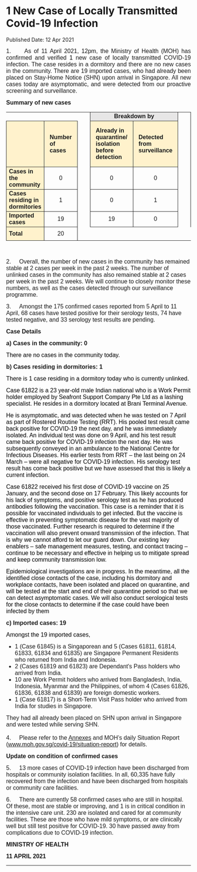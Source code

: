 <html>
    <meta http-equiv="Content-Type" content="text/html; charset=utf-8"/>
    <meta charset="utf-8"/>
    <title>1 New Case of Locally Transmitted Covid-19 Infection</title>
    <body><h1>1 New Case of Locally Transmitted Covid-19 Infection</h1>
    <p>Published Date: 12 Apr 2021</p> <p style="text-align: justify;"><span style="font-size: 16px;"><span style="font-family: Arial;"><span style="font-size: 16px; font-family: Arial;">1.&nbsp; &nbsp; &nbsp;As of 11 April 2021, 12pm, </span><span style="font-size: 16px; font-family: Arial;">the Ministry of Health (MOH) has confirmed and verified </span><span style="color: black; font-size: 16px; font-family: Arial;">1</span><span style="font-size: 16px; font-family: Arial;"> new case of locally transmitted COVID-19 infection. </span>The case resides in a dormitory and there are no new cases in the community. There are 19 imported cases, who had already been placed on Stay-Home Notice (SHN) upon arrival in Singapore. All new cases today are asymptomatic, and were detected from our proactive screening and surveillance.</span></span></p> <p style="margin-left: 0cm; text-align: justify;"><span style="font-size: 16px; font-family: Arial;"><strong>Summary of new cases</strong></span></p> <table border="1" cellspacing="0" cellpadding="0" width="605" style="margin-left: -0.25pt; border: none;"> <tbody><tr style="height: 17.95pt;"> <td width="129" style="height: 17.95pt; width: 96.95pt; padding: 0cm 5.4pt; border-top: none; border-right: none; border-left: none; border-bottom-style: solid; text-align: left;"> <p align="right" style="margin: 0cm 5.65pt 0.0001pt; text-align: right;"><span style="font-size: 16px; font-family: Arial;">&nbsp;</span></p> </td> <td width="60" style="height: 17.95pt; width: 44.9pt; padding: 0cm 5.4pt; border-top: none; border-right: none; border-left: none; border-bottom-style: solid; text-align: left;"> <p style="margin: 0cm 5.65pt 0.0001pt;"><span style="font-size: 16px; font-family: Arial;">&nbsp;</span></p> </td> <td width="16" valign="top" style="height: 17.95pt; width: 11.8pt; padding: 0cm 5.4pt; border-top: none; border-bottom: none; border-left: none; border-right-style: solid; text-align: left;"> <p style="margin: 0cm 5.65pt 0.0001pt;"><span style="font-size: 16px; font-family: Arial;">&nbsp;</span></p> </td> <td width="192" colspan="2" style="background: rgb(231, 230, 230); height: 17.95pt; width: 144pt; padding: 0cm 5.4pt; border-left: none; border-top-style: solid; border-right-style: solid; border-bottom-style: solid; text-align: left;"> <p align="center" style="margin: 0cm 5.65pt 0.0001pt; text-align: center;"><span style="font-size: 16px; font-family: Arial;"><strong>Breakdown by</strong></span></p> </td> <td width="16" valign="top" style="height: 17.95pt; width: 11.8pt; padding: 0cm 5.4pt; border-top: none; border-bottom: none; border-left: none; border-right-style: solid; text-align: left;"> <p style="margin: 0cm 5.65pt 0.0001pt;"><span style="font-size: 16px; font-family: Arial;">&nbsp;</span></p> </td> <td width="192" colspan="2" style="background: rgb(231, 230, 230); height: 17.95pt; width: 144pt; padding: 0cm 5.4pt; border-left: none; border-top-style: solid; border-right-style: solid; border-bottom-style: solid; text-align: left;"> <p align="center" style="margin: 0cm 5.65pt 0.0001pt; text-align: center;"><span style="font-size: 16px; font-family: Arial;"><strong>Breakdown by</strong></span></p> </td> </tr> <tr style="height: 94pt;"> <td width="129" style="background: rgb(255, 242, 204); height: 94pt; width: 96.95pt; padding: 0cm 5.4pt; border-top: none; border-right-style: solid; border-bottom-style: solid; border-left-style: solid; text-align: left;"> <p align="right" style="margin: 0cm 5.65pt 0.0001pt; text-align: right;"><span style="font-size: 16px; font-family: Arial;">&nbsp;</span></p> </td> <td width="60" style="background: rgb(255, 242, 204); height: 94pt; width: 44.9pt; padding: 0cm 5.4pt; border-top: none; border-left: none; border-right-style: solid; border-bottom-style: solid; text-align: left;"> <p style="margin: 0cm 5.65pt 0.0001pt;"><span style="font-size: 16px; font-family: Arial;"><strong>Number of cases</strong></span></p> </td> <td width="16" valign="top" style="height: 94pt; width: 11.8pt; padding: 0cm 5.4pt; border-top: none; border-bottom: none; border-left: none; border-right-style: solid; text-align: left;"> <p style="margin: 0cm 5.65pt 0.0001pt;"><span style="font-size: 16px; font-family: Arial;">&nbsp;</span></p> </td> <td width="96" style="background: rgb(255, 242, 204); height: 94pt; width: 72pt; padding: 0cm 5.4pt; border-top: none; border-left: none; border-right-style: solid; border-bottom-style: solid; text-align: left;"> <p style="margin: 0cm 5.65pt 0.0001pt;"><span style="font-size: 16px; font-family: Arial;"><strong>Already in quarantine/ isolation before detection</strong></span></p> </td> <td width="96" style="background: rgb(255, 242, 204); height: 94pt; width: 72pt; padding: 0cm 5.4pt; border-left: none; border-top-style: solid; border-right-style: solid; border-bottom-style: solid; text-align: left;"> <p style="margin: 0cm 5.65pt 0.0001pt;"><span style="font-size: 16px; font-family: Arial;"><strong>Detected from surveillance</strong></span></p> </td> <td width="16" valign="top" style="height: 94pt; width: 11.8pt; padding: 0cm 5.4pt; border-top: none; border-bottom: none; border-left: none; border-right-style: solid; text-align: left;"> <p style="margin: 0cm 5.65pt 0.0001pt;"><span style="font-size: 16px; font-family: Arial;">&nbsp;</span></p> </td> <td width="96" style="background: rgb(255, 242, 204); height: 94pt; width: 72pt; padding: 0cm 5.4pt; border-top: none; border-left: none; border-right-style: solid; border-bottom-style: solid; text-align: left;"> <p style="margin: 0cm 5.65pt 0.0001pt;"><span style="font-size: 16px; font-family: Arial;"><strong>Symptomatic</strong></span></p> </td> <td width="96" style="background: rgb(255, 242, 204); height: 94pt; width: 72pt; padding: 0cm 5.4pt; border-left: none; border-top-style: solid; border-right-style: solid; border-bottom-style: solid; text-align: left;"> <p style="margin: 0cm 5.65pt 0.0001pt;"><span style="font-size: 16px; font-family: Arial;"><strong>Asymptomatic</strong></span></p> </td> </tr> <tr style="height: 27.3pt;"> <td width="129" style="background: rgb(255, 242, 204); height: 27.3pt; width: 96.95pt; padding: 0cm 5.4pt; border-top: none; border-right-style: solid; border-bottom-style: solid; border-left-style: solid; text-align: left;"> <p style="margin: 2pt 0cm;"><span style="font-size: 16px; font-family: Arial;"><strong>Cases in the community</strong></span></p> </td> <td width="60" style="height: 27.3pt; width: 44.9pt; padding: 0cm 5.4pt; border-top: none; border-left: none; border-right-style: solid; border-bottom-style: solid; text-align: left;"> <p align="center" style="margin: 2pt 0cm; text-align: center;"><span style="font-size: 16px; font-family: Arial;">0</span></p> </td> <td width="16" valign="top" style="height: 27.3pt; width: 11.8pt; padding: 0cm 5.4pt; border-top: none; border-bottom: none; border-left: none; border-right-style: solid; text-align: left;"> <p align="center" style="margin: 2pt 0cm; text-align: center;"><span style="font-size: 16px; font-family: Arial;">&nbsp;</span></p> </td> <td width="96" style="height: 27.3pt; width: 72pt; padding: 0cm 5.4pt; border-top: none; border-left: none; border-right-style: solid; border-bottom-style: solid; text-align: left;"> <p align="center" style="margin: 2pt 0cm; text-align: center;"><span style="font-size: 16px; font-family: Arial;">0</span></p> </td> <td width="96" style="height: 27.3pt; width: 72pt; padding: 0cm 5.4pt; border-top: none; border-left: none; border-right-style: solid; border-bottom-style: solid; text-align: left;"> <p align="center" style="margin: 2pt 0cm; text-align: center;"><span style="font-size: 16px; font-family: Arial;">0</span></p> </td> <td width="16" valign="top" style="height: 27.3pt; width: 11.8pt; padding: 0cm 5.4pt; border-top: none; border-bottom: none; border-left: none; border-right-style: solid; text-align: left;"> <p align="center" style="margin: 2pt 0cm; text-align: center;"><span style="font-size: 16px; font-family: Arial;">&nbsp;</span></p> </td> <td width="96" style="height: 27.3pt; width: 72pt; padding: 0cm 5.4pt; border-top: none; border-left: none; border-right-style: solid; border-bottom-style: solid; text-align: left;"> <p align="center" style="margin: 2pt 0cm; text-align: center;"><span style="font-size: 16px; font-family: Arial;">0</span></p> </td> <td width="96" style="height: 27.3pt; width: 72pt; padding: 0cm 5.4pt; border-top: none; border-left: none; border-right-style: solid; border-bottom-style: solid; text-align: left;"> <p align="center" style="margin: 2pt 0cm; text-align: center;"><span style="font-size: 16px; font-family: Arial;">0</span></p> </td> </tr> <tr style="height: 27.3pt;"> <td width="129" style="background: rgb(255, 242, 204); height: 27.3pt; width: 96.95pt; padding: 0cm 5.4pt; border-top: none; border-right-style: solid; border-bottom-style: solid; border-left-style: solid; text-align: left;"> <p style="margin: 2pt 0cm;"><span style="font-size: 16px; font-family: Arial;"><strong>Cases residing in dormitories</strong></span></p> </td> <td width="60" style="height: 27.3pt; width: 44.9pt; padding: 0cm 5.4pt; border-top: none; border-left: none; border-right-style: solid; border-bottom-style: solid; text-align: left;"> <p align="center" style="margin: 2pt 0cm; text-align: center;"><span style="font-size: 16px; font-family: Arial;">1</span></p> </td> <td width="16" valign="top" style="height: 27.3pt; width: 11.8pt; padding: 0cm 5.4pt; border-top: none; border-bottom: none; border-left: none; border-right-style: solid; text-align: left;"> <p align="center" style="margin: 2pt 0cm; text-align: center;"><span style="font-size: 16px; font-family: Arial;">&nbsp;</span></p> </td> <td width="96" style="height: 27.3pt; width: 72pt; padding: 0cm 5.4pt; border-top: none; border-left: none; border-right-style: solid; border-bottom-style: solid; text-align: left;"> <p align="center" style="margin: 2pt 0cm; text-align: center;"><span style="font-size: 16px; font-family: Arial;">0</span></p> </td> <td width="96" style="height: 27.3pt; width: 72pt; padding: 0cm 5.4pt; border-top: none; border-left: none; border-right-style: solid; border-bottom-style: solid; text-align: left;"> <p align="center" style="margin: 2pt 0cm; text-align: center;"><span style="font-size: 16px; font-family: Arial;">1</span></p> </td> <td width="16" valign="top" style="height: 27.3pt; width: 11.8pt; padding: 0cm 5.4pt; border-top: none; border-bottom: none; border-left: none; border-right-style: solid; text-align: left;"> <p align="center" style="margin: 2pt 0cm; text-align: center;"><span style="font-size: 16px; font-family: Arial;">&nbsp;</span></p> </td> <td width="96" style="height: 27.3pt; width: 72pt; padding: 0cm 5.4pt; border-top: none; border-left: none; border-right-style: solid; border-bottom-style: solid; text-align: left;"> <p align="center" style="margin: 2pt 0cm; text-align: center;"><span style="font-size: 16px; font-family: Arial;">0</span></p> </td> <td width="96" style="height: 27.3pt; width: 72pt; padding: 0cm 5.4pt; border-top: none; border-left: none; border-right-style: solid; border-bottom-style: solid; text-align: left;"> <p align="center" style="margin: 2pt 0cm; text-align: center;"><span style="font-size: 16px; font-family: Arial;">1</span></p> </td> </tr> <tr style="height: 27.3pt;"> <td width="129" style="background: rgb(255, 242, 204); height: 27.3pt; width: 96.95pt; padding: 0cm 5.4pt; border-top: none; border-right-style: solid; border-bottom-style: solid; border-left-style: solid; text-align: left;"> <p style="margin: 2pt 0cm;"><span style="font-size: 16px; font-family: Arial;"><strong>Imported cases</strong></span></p> </td> <td width="60" style="height: 27.3pt; width: 44.9pt; padding: 0cm 5.4pt; border-top: none; border-left: none; border-right-style: solid; border-bottom-style: solid; text-align: left;"> <p align="center" style="margin: 2pt 0cm; text-align: center;"><span style="font-size: 16px; font-family: Arial;">19</span></p> </td> <td width="16" valign="top" style="height: 27.3pt; width: 11.8pt; padding: 0cm 5.4pt; border-top: none; border-bottom: none; border-left: none; border-right-style: solid; text-align: left;"> <p align="center" style="margin: 2pt 0cm; text-align: center;"><span style="font-size: 16px; font-family: Arial;">&nbsp;</span></p> </td> <td width="96" style="height: 27.3pt; width: 72pt; padding: 0cm 5.4pt; border-top: none; border-left: none; border-right-style: solid; border-bottom-style: solid; text-align: left;"> <p align="center" style="margin: 2pt 0cm; text-align: center;"><span style="font-size: 16px; font-family: Arial;">19</span></p> </td> <td width="96" style="height: 27.3pt; width: 72pt; padding: 0cm 5.4pt; border-top: none; border-left: none; border-right-style: solid; border-bottom-style: solid; text-align: left;"> <p align="center" style="margin: 2pt 0cm; text-align: center;"><span style="font-size: 16px; font-family: Arial;">0</span></p> </td> <td width="16" valign="top" style="height: 27.3pt; width: 11.8pt; padding: 0cm 5.4pt; border-top: none; border-bottom: none; border-left: none; border-right-style: solid; text-align: left;"> <p align="center" style="margin: 2pt 0cm; text-align: center;"><span style="font-size: 16px; font-family: Arial;">&nbsp;</span></p> </td> <td width="96" style="height: 27.3pt; width: 72pt; padding: 0cm 5.4pt; border-top: none; border-left: none; border-right-style: solid; border-bottom-style: solid; text-align: left;"> <p align="center" style="margin: 2pt 0cm; text-align: center;"><span style="font-size: 16px; font-family: Arial;">0</span></p> </td> <td width="96" style="height: 27.3pt; width: 72pt; padding: 0cm 5.4pt; border-top: none; border-left: none; border-right-style: solid; border-bottom-style: solid; text-align: left;"> <p align="center" style="margin: 2pt 0cm; text-align: center;"><span style="font-size: 16px; font-family: Arial;">19</span></p> </td> </tr> <tr style="height: 27.3pt;"> <td width="129" style="background: rgb(255, 242, 204); height: 27.3pt; width: 96.95pt; padding: 0cm 5.4pt; border-top: none; border-right-style: solid; border-bottom-style: solid; border-left-style: solid; text-align: left;"> <p style="margin: 2pt 0cm;"><span style="font-size: 16px; font-family: Arial;"><strong>Total</strong></span></p> </td> <td width="60" style="height: 27.3pt; width: 44.9pt; padding: 0cm 5.4pt; border-top: none; border-left: none; border-right-style: solid; border-bottom-style: solid; text-align: left;"> <p align="center" style="margin: 2pt 0cm; text-align: center;"><span style="font-size: 16px; font-family: Arial;">20</span></p> </td> <td width="16" valign="top" style="height: 27.3pt; width: 11.8pt; padding: 0cm 5.4pt; border: none; text-align: left;"> <p align="center" style="margin: 2pt 0cm; text-align: center;"><span style="font-size: 16px; font-family: Arial;">&nbsp;</span></p> </td> <td width="96" style="height: 27.3pt; width: 72pt; padding: 0cm 5.4pt; border: none; text-align: left;"> <p align="center" style="margin: 2pt 0cm; text-align: center;"><span style="font-size: 16px; font-family: Arial;">&nbsp;</span></p> </td> <td width="96" style="height: 27.3pt; width: 72pt; padding: 0cm 5.4pt; border: none; text-align: left;"> <p align="center" style="margin: 2pt 0cm; text-align: center;"><span style="font-size: 16px; font-family: Arial;">&nbsp;</span></p> </td> <td width="16" valign="top" style="height: 27.3pt; width: 11.8pt; padding: 0cm 5.4pt; border: none; text-align: left;"> <p align="center" style="margin: 2pt 0cm; text-align: center;"><span style="font-size: 16px; font-family: Arial;">&nbsp;</span></p> </td> <td width="96" style="height: 27.3pt; width: 72pt; padding: 0cm 5.4pt; border: none; text-align: left;"> <p align="center" style="margin: 2pt 0cm; text-align: center;"><span style="font-size: 16px; font-family: Arial;">&nbsp;</span></p> </td> <td width="96" style="height: 27.3pt; width: 72pt; padding: 0cm 5.4pt; border: none; text-align: left;"> <p align="center" style="margin: 2pt 0cm; text-align: center;"><span style="font-size: 16px; font-family: Arial;">&nbsp;</span></p> </td> </tr> </tbody></table> <p style="margin-left: 0cm; text-align: justify;"><span style="font-size: 16px; font-family: Arial;">&nbsp;</span></p> <p><span style="font-size: 16px; font-family: Arial;">2.&nbsp; &nbsp; &nbsp;Overall, the number of new cases in the community has remained stable at 2 cases per week in the past 2 weeks. The number of unlinked cases in the community has also remained stable at 2 cases per week in the past 2 weeks.&nbsp;</span><span style="font-size: 16px; font-family: Arial;">We will continue to closely monitor these numbers, as well as the cases detected through our surveillance programme.</span></p><p><span style="font-size: 16px; font-family: Arial;"><span style="font-size: 16px;">3.&nbsp; &nbsp; &nbsp;</span><span style="font-size: 16px;">Amongst the 175 confirmed cases reported from 5 April to 11 April, 68 cases have tested positive for their serology tests, 74 have tested negative, and 33 serology test results are pending.</span></span></p><p><p><span style="font-size: 16px; font-family: Arial;"><strong>Case Details</strong></span></p><p><span style="font-size: 16px; font-family: Arial;"><strong>a) Cases in the community: 0</strong></span></p><p><span style="font-size: 16px; font-family: Arial;"><span style="color: windowtext; font-size: 16px;">There are no cases in the community today.</span><br></span></p><p><span style="font-size: 16px; font-family: Arial;"><strong>b) Cases residing in dormitories: 1</strong></span></p><p><span style="font-size: 16px; font-family: Arial;"><span style="color: windowtext;">There is 1 case residing in a dormitory today who is currently unlinked.</span></span></p><p><span style="font-size: 16px; font-family: Arial;"><span style="color: windowtext; font-size: 16px;">Case 61822 is a 23 year-old male Indian national </span><span style="color: windowtext; font-size: 16px;">who is a Work Permit holder employed by Seafront Support Company Pte Ltd as a lashing specialist. He resides in a dormitory located at Brani Terminal Avenue.</span><br></span></p><p><span style="font-size: 16px; font-family: Arial;"><span style="color: windowtext; font-size: 16px;">He is asymptomatic, and was detected when he</span><span style="color: windowtext; font-size: 16px;"> was tested on 7 April as part of Rostered Routine Testing (RRT).</span><span style="color: windowtext; font-size: 16px;"> </span><span style="color: windowtext; font-size: 16px;">His pooled test result came back positive for COVID-19 the next day, and he was immediately isolated. An individual test was done on 9 April, and his test result came back positive for COVID-19 infection the next day. He was subsequently conveyed in an ambulance to the National Centre for Infectious Diseases. </span><span style="color: windowtext; font-size: 16px;">His earlier tests from RRT – the last being on 24 March – were all negative for COVID-19 infection. </span><span style="color: windowtext; font-size: 16px;">His </span><span style="color: windowtext; font-size: 16px;">serology test result has come back positive but we have assessed that this is likely a current infection.</span><br></span></p><p><span style="font-size: 16px; font-family: Arial;"><span style="color: windowtext; font-size: 16px;">Case 61822 received his first dose of </span><span style="color: windowtext; font-size: 16px;">COVID-19 vaccine </span><span style="color: windowtext; font-size: 16px;">on 25 January, and the second dose on 17 February. This likely accounts for his lack of symptoms, and positive serology test as he has produced antibodies following the vaccination. This case is a reminder that it is possible for vaccinated individuals to get infected. But the vaccine is effective in preventing symptomatic disease for the vast majority of those vaccinated.&nbsp;Further research is required to determine if the vaccination will also prevent onward transmission of the infection. That is why we cannot afford to let our guard down. Our existing key enablers – safe management measures, testing, and contact tracing – continue to be necessary and effective in helping us to mitigate spread and keep community transmission low.</span><br></span></p><p><span style="font-size: 16px; font-family: Arial;"><span style="color: windowtext; font-size: 16px;">Epidemiological investigations are in progress. In the meantime, all the identified close contacts of the case, including his dormitory and workplace contacts, have been isolated and placed on quarantine, and will be tested at the start and end of their quarantine period so that we can detect asymptomatic cases. We will also conduct serological tests for the close contacts to determine if the case could have been infected by them</span><br></span></p><p><span style="font-size: 16px; font-family: Arial;"><strong>c) Imported cases: 19</strong></span></p><p><span style="color: windowtext; font-size: 16px; font-family: Arial;">Amongst the 19 imported cases,</span></p></p> <ul style="list-style-type: disc;"><li><span style="font-size: 16px; font-family: Arial;"><span><span><span><span>1 (Case 61845) is a Singaporean and 5 (Cases 61811, 61814, 61833, 61834 and 61835) are Singapore Permanent Residents who returned from India and Indonesia.</span></span></span></span></span></li><li><span style="font-size: 16px; font-family: Arial;"><span><span><span><span><span>2 (Cases 61819 and 61823) are Dependant's Pass holders who arrived from India.</span></span></span></span></span></span></li><li><span style="font-size: 16px; font-family: Arial;"><span><span><span><span><span>10 are Work Permit holders who arrived from Bangladesh, India, Indonesia, Myanmar and the Philippines, of whom 4 (Cases 61826, 61836, 61838 and 61839) are foreign domestic workers.</span></span></span></span></span></span></li><li><span style="font-size: 16px; font-family: Arial;"><span><span><span><span><span>1 (Case 61817) is a Short-Term Visit Pass holder who arrived from India for studies in Singapore</span></span></span></span></span></span><span style="font-size: 16px; font-family: Arial;"><span><span><span><span><span>.</span></span></span></span></span></span></li></ul><p><span style="font-size: 16px; font-family: Arial;"><span style="font-size: 16px;">They had all already&nbsp;been placed on SHN upon arrival in Singapore and were tested while serving SHN.<br><br>4.&nbsp; &nbsp; &nbsp;Please refer to the <a href="/docs/librariesprovider5/default-document-library/annexescc6817c19d4f4d90b88c3115f018d81b.pdf?sfvrsn=60275a4a_0" title="Annexes">Annexes</a>&nbsp;and </span><span style="font-size: 16px;">MOH’s daily Situation Report</span><span style="font-size: 16px;"> (</span><a href="http://www.moh.gov.sg/covid-19/situation-report">www.moh.gov.sg/covid-19/situation-report</a>) for details. </span></p><p><span style="font-size: 16px; font-family: Arial;"><strong>Update on condition of confirmed cases</strong><br></span></p><p><span style="font-size: 16px; font-family: Arial;">5.&nbsp; &nbsp; &nbsp;13 more cases of COVID-19 infection have been discharged from hospitals or community isolation facilities. In all, 60,335 have fully recovered from the infection and have been discharged from hospitals or community care facilities.</span></p><p><p><span style="font-size: 16px; font-family: Arial;">6.&nbsp; &nbsp; &nbsp;There are currently 58 confirmed cases who are still in hospital. Of these, most are stable or improving, and 1 is in critical condition in the intensive care unit. 230 are isolated and cared for at community facilities. These are those who have mild symptoms, or are clinically well but still test positive for COVID-19. 30 have passed away from complications due to COVID-19 infection.<br></span></p></p> <p><span style="font-size: 16px; font-family: Arial;"><strong>MINISTRY OF HEALTH</strong><br></span></p><div style="padding: 0cm 0cm 1pt; border-top: none; border-right: none; border-bottom-width: 1pt; border-bottom-style: solid; border-left: none;"> <p style="padding: 0cm; border: none;"><span style="font-size: 16px; font-family: Arial;"><strong>11 APRIL 2021</strong></span></p> </div></body>
</html>